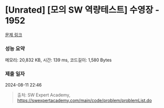 # [Unrated] [모의 SW 역량테스트] 수영장 - 1952 

[문제 링크](https://swexpertacademy.com/main/code/problem/problemDetail.do?contestProbId=AV5PpFQaAQMDFAUq) 

### 성능 요약

메모리: 20,832 KB, 시간: 139 ms, 코드길이: 1,580 Bytes

### 제출 일자

2024-08-11 22:46



> 출처: SW Expert Academy, https://swexpertacademy.com/main/code/problem/problemList.do